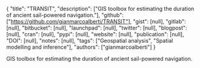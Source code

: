 {
  "title": "TRANSIT",
  "description": ["GIS toolbox for estimating the duration of ancient sail-powered navigation."],
  "github": ["https://github.com/gianmarcoalberti/TRANSIT"],
  "gist": [null],
  "gitlab": [null],
  "bitbucket": [null],
  "launchpad": [null],
  "twitter": [null],
  "blogpost": [null],
  "cran": [null],
  "pypi": [null],
  "website": [null],
  "publication": [null],
  "DOI": [null],
  "notes": [null],
  "tags": ["Geospatial analysis", "Spatial modelling and inference"],
  "authors": ["gianmarcoalberti"]
}

<!-- Generated by csv2md.R – do not edit by hand -->

GIS toolbox for estimating the duration of ancient sail-powered navigation.